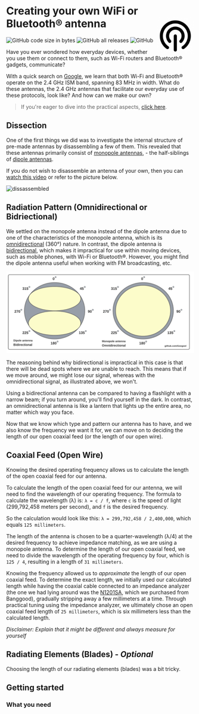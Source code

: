 # Creating your own WiFi or Bluetooth® antenna <img align="right" width="100" height="100" src="/assets/logo.png">

<p align="left">
<img alt="GitHub code size in bytes" src="https://img.shields.io/github/languages/code-size/Googool/antenna?style=flat-square">
<img alt="GitHub all releases" src="https://img.shields.io/github/downloads/Googool/antenna/total?style=flat-square">
<img alt="GitHub" src="https://img.shields.io/github/license/Googool/antenna?style=flat-square">
</p>

Have you ever wondered how everyday devices, whether you use them or connect to them, such as Wi-Fi routers and Bluetooth® gadgets, communicate? 

With a quick search on [Google](https://letmegooglethat.com/?q=Does+WiFi+and+Bluetooth+both+use+2.4+GHz+band%3F), we learn that both Wi-Fi and Bluetooth® operate on the 2.4 GHz ISM band, spanning 83 MHz in width. What do these antennas, the 2.4 GHz antennas that facilitate our everyday use of these protocols, look like? And how can we make our own?

> If you're eager to dive into the practical aspects, [click here](#getting-started).

## Dissection

One of the first things we did was to investigate the internal structure of pre-made antennas by disassembling a few of them. This revealed that these antennas primarily consist of [monopole antennas](https://en.wikipedia.org/wiki/Monopole_antenna), - the half-siblings of [dipole antennas](https://en.wikipedia.org/wiki/Dipole_antenna).

If you do not wish to disassemble an antenna of your own, then you can [watch this video](https://www.youtube.com/watch?v=AHvZKYF-XS8) or refer to the picture below.

![dissassembled]()

## Radiation Pattern (Omnidirectional or Bidriectional)

We settled on the monopole antenna instead of the dipole antenna due to one of the characteristics of the monopole antenna, which is its [omnidirectional](https://en.wikipedia.org/wiki/Omnidirectional_antenna) (360°) nature. In contrast, the dipole antenna is [bidirectional](https://en.wikipedia.org/wiki/Dipole_antenna#Dipole_characteristics), which makes it impractical for use within moving devices, such as mobile phones, with Wi-Fi or Bluetooth®. However, you might find the dipole antenna useful when working with FM broadcasting, etc.

![comparison](https://github.com/Googool/antenna/blob/main/assets/comparison.png)

The reasoning behind why bidirectional is impractical in this case is that there will be dead spots where we are unable to reach. This means that if we move around, we might lose our signal, whereas with the omnidirectional signal, as illustrated above, we won't.

Using a bidirectional antenna can be compared to having a flashlight with a narrow beam; if you turn around, you'll find yourself in the dark. In contrast, an omnidirectional antenna is like a lantern that lights up the entire area, no matter which way you face.

Now that we know which type and pattern our antenna has to have, and we also know the frequency we want it for, we can move on to deciding the length of our open coaxial feed (or the length of our open wire).

## Coaxial Feed (Open Wire)

Knowing the desired operating frequency allows us to calculate the length of the open coaxial feed for our antenna.

To calculate the length of the open coaxial feed for our antenna, we will need to find the wavelength of our operating frequency. The formula to calculate the wavelength (λ) is: `λ = c / f`, where `c` is the speed of light (299,792,458 meters per second), and `f` is the desired frequency. 

So the calculation would look like this: `λ = 299,792,458 / 2,400,000`, which equals `125 millimeters`.

The length of the antenna is chosen to be a quarter-wavelength (λ/4) at the desired frequency to achieve impedance matching, as we are using a monopole antenna. To determine the length of our open coaxial feed, we need to divide the wavelength of the operating frequency by four, which is `125 / 4`, resulting in a length of `31 millimeters`.

Knowing the frequency allowed us to *approximate* the length of our open coaxial feed. To determine the exact length, we initially used our calculated length while having the coaxial cable connected to an impedance analyzer (the one we had lying around was the [N1201SA](https://www.banggood.com/da/AAI-ORIGINAL-English-Verison-N1201SA-N1201SA+-34_375MHz-2_7GHz-UV-RF-Vector-Impedance-ANT-SWR-Antenna-Analyzer-Meter-Tester-p-1988938.html?gmcCountry=DK&currency=DKK&cur_warehouse=CN&createTmp=1&utm_source=googleshopping&utm_medium=cpc_pt&utm_content=meruem&utm_campaign=aceng-pmax-dk-sucai-220714-meruem&ad_id=&gclid=CjwKCAjw9-6oBhBaEiwAHv1QvA5hgEXreKKL3_rbdD7rkZjbQio_vvt_4KRiKofrdsfhKSRjv36c1hoCkqQQAvD_BwE), which we purchased from Banggood), gradually stripping away a few millimeters at a time. Through practical tuning using the impedance analyzer, we ultimately chose an open coaxial feed length of `25 millimeters`, which is six millimeters less than the calculated length.

*Disclaimer: Explain that it might be different and always measure for yourself*

## Radiating Elements (Blades) - *Optional*

Choosing the length of our radiating elements (blades) was a bit tricky.

## Getting started

### What you need
